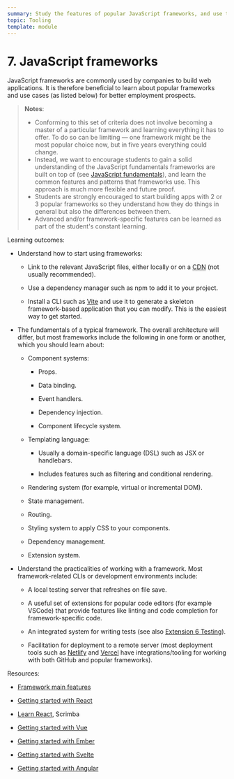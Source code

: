 ```yaml
---
summary: Study the features of popular JavaScript frameworks, and use them to implement common use cases.
topic: Tooling
template: module
---
```


# 7. JavaScript frameworks

JavaScript frameworks are commonly used by companies to build web applications. It is therefore beneficial to learn about popular frameworks and use cases (as listed below) for better employment prospects.

> **Notes**:
>
> - Conforming to this set of criteria does not involve becoming a master of a particular framework and learning everything it has to offer. To do so can be limiting — one framework might be the most popular choice now, but in five years everything could change.
> - Instead, we want to encourage students to gain a solid understanding of the JavaScript fundamentals frameworks are built on top of (see [JavaScript fundamentals](../3-core/6-javascript-fundamentals.md)), and learn the common features and patterns that frameworks use. This approach is much more flexible and future proof.
> - Students are strongly encouraged to start building apps with 2 or 3 popular frameworks so they understand how they do things in general but also the differences between them.
> - Advanced and/or framework-specific features can be learned as part of the student's constant learning.

Learning outcomes:

- Understand how to start using frameworks:

  - Link to the relevant JavaScript files, either locally or on a [CDN](https://developer.mozilla.org/docs/Glossary/CDN) (not usually recommended).

  - Use a dependency manager such as npm to add it to your project.

  - Install a CLI such as [Vite](https://vitejs.dev/) and use it to generate a skeleton framework-based application that you can modify. This is the easiest way to get started.

- The fundamentals of a typical framework. The overall architecture will differ, but most frameworks include the following in one form or another, which you should learn about:

  - Component systems:

    - Props.

    - Data binding.

    - Event handlers.

    - Dependency injection.

    - Component lifecycle system.

  - Templating language:

    - Usually a domain-specific language (DSL) such as JSX or handlebars.

    - Includes features such as filtering and conditional rendering.

  <!-- -->

  - Rendering system (for example, virtual or incremental DOM).

  - State management.

  - Routing.

  - Styling system to apply CSS to your components.

  - Dependency management.

  - Extension system.

<!-- -->

- Understand the practicalities of working with a framework. Most framework-related CLIs or development environments include:

  - A local testing server that refreshes on file save.

  - A useful set of extensions for popular code editors (for example VSCode) that provide features like linting and code completion for framework-specific code.

  - An integrated system for writing tests (see also [Extension 6 Testing](./6-testing.md)).

  - Facilitation for deployment to a remote server (most deployment tools such as [Netlify](https://www.netlify.com/) and [Vercel](https://vercel.com/) have integrations/tooling for working with both GitHub and popular frameworks).

Resources:

- [Framework main features](https://developer.mozilla.org/docs/Learn/Tools_and_testing/Client-side_JavaScript_frameworks/Main_features)

- [Getting started with React](https://developer.mozilla.org/docs/Learn/Tools_and_testing/Client-side_JavaScript_frameworks/React_getting_started)

- [Learn React](https://scrimba.com/learn/learnreact), Scrimba

- [Getting started with Vue](https://developer.mozilla.org/docs/Learn/Tools_and_testing/Client-side_JavaScript_frameworks/Vue_getting_started)

- [Getting started with Ember](https://developer.mozilla.org/docs/Learn/Tools_and_testing/Client-side_JavaScript_frameworks/Ember_getting_started)

- [Getting started with Svelte](https://developer.mozilla.org/docs/Learn/Tools_and_testing/Client-side_JavaScript_frameworks/Svelte_getting_started)

- [Getting started with Angular](https://developer.mozilla.org/docs/Learn/Tools_and_testing/Client-side_JavaScript_frameworks/Angular_getting_started)
